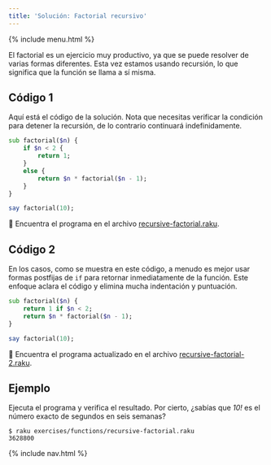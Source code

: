```yaml
---
title: 'Solución: Factorial recursivo'
---
```


{% include menu.html %}

El factorial es un ejercicio muy productivo, ya que se puede resolver de varias formas diferentes. Esta vez estamos usando recursión, lo que significa que la función se llama a sí misma.

## Código 1

Aquí está el código de la solución. Nota que necesitas verificar la condición para detener la recursión, de lo contrario continuará indefinidamente.

```raku
sub factorial($n) {
    if $n < 2 {
        return 1;
    }
    else {
        return $n * factorial($n - 1);
    }
}

say factorial(10);
```

🦋 Encuentra el programa en el archivo [recursive-factorial.raku](https://github.com/ash/raku-course/blob/master/exercises/functions/recursive-factorial.raku).

## Código 2

En los casos, como se muestra en este código, a menudo es mejor usar formas postfijas de `if` para retornar inmediatamente de la función. Este enfoque aclara el código y elimina mucha indentación y puntuación.

```raku
sub factorial($n) {
    return 1 if $n < 2;
    return $n * factorial($n - 1);
}

say factorial(10);
```

🦋 Encuentra el programa actualizado en el archivo [recursive-factorial-2.raku](https://github.com/ash/raku-course/blob/master/exercises/functions/recursive-factorial-2.raku).

## Ejemplo

Ejecuta el programa y verifica el resultado. Por cierto, ¿sabías que _10!_ es el número exacto de segundos en seis semanas?

```console
$ raku exercises/functions/recursive-factorial.raku
3628800
```

{% include nav.html %}